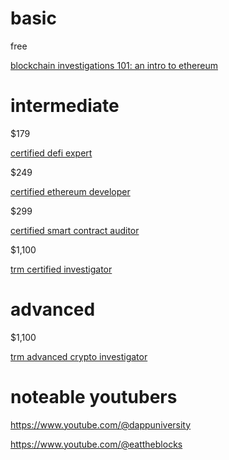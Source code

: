 # basic

free

[blockchain investigations 101: an intro to ethereum](https://youtu.be/mBW7djo_fg8)

# intermediate

$179

[certified defi expert](https://www.blockchain-council.org/certifications/certified-defi-expert-course)

$249

[certified ethereum developer](https://www.blockchain-council.org/certifications/certified-ethereum-developer)

$299

[certified smart contract auditor](https://www.blockchain-council.org/certifications/certified-smart-contract-auditor)

$1,100

[trm certified investigator](https://www.trmlabs.com/certified-investigator#demo-request)

# advanced

$1,100

[trm advanced crypto investigator](https://www.trmlabs.com/advanced-crypto-investigator)

# noteable youtubers

https://www.youtube.com/@dappuniversity

https://www.youtube.com/@eattheblocks

